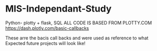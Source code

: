# MIS-Independant-Study
Python- plotty + flask, SQL
ALL CODE IS BASED FROM PLOTTY.COM
https://dash.plotly.com/basic-callbacks

These arre the bacis call backs and were used as reference to what Expected future projects will look like!
